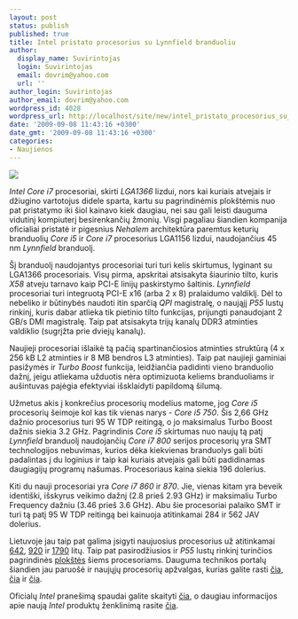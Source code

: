 ```yaml
---
layout: post
status: publish
published: true
title: Intel pristato procesorius su Lynnfield branduoliu
author:
  display_name: Suvirintojas
  login: Suvirintojas
  email: dovrim@yahoo.com
  url: ''
author_login: Suvirintojas
author_email: dovrim@yahoo.com
wordpress_id: 4028
wordpress_url: http://localhost/site/new/intel_pristato_procesorius_su_lynnfield_branduoliu/
date: '2009-09-08 11:43:16 +0300'
date_gmt: '2009-09-08 11:43:16 +0300'
categories:
- Naujienos
---
```

<p>

<div class="imgright"><img src="http://svarke.technews.lt/lynnfield.jpg"  /></div>
<p><i>Intel Core i7</i> procesoriai, skirti <i>LGA1366</i> lizdui, nors kai kuriais atvejais ir džiugino vartotojus didele sparta, kartu su pagrindinėmis plokštėmis nuo pat pristatymo iki šiol kainavo kiek daugiau, nei sau gali leisti dauguma vidutinį kompiuterį besirenkančių žmonių. Visgi pagaliau šiandien kompanija oficialiai pristatė ir pigesnius <i>Nehalem</i> architektūra paremtus keturių branduolių <i>Core i5</i> ir <i>Core i7</i> procesorius LGA1156 lizdui, naudojančius 45 nm <i>Lynnfield</i> branduolį.</p>
<p>Šį branduolį naudojantys procesoriai turi turi kelis skirtumus, lyginant su LGA1366 procesoriais. Visų pirma, apskritai atsisakyta šiaurinio tilto, kuris <i>X58</i> atveju tarnavo kaip PCI-E linijų paskirstymo šaltinis. <i>Lynnfield</i> procesoriai turi integruotą PCI-E x16 (arba 2 x 8) pralaidumo valdiklį. Dėl to nebeliko ir būtinybės naudoti itin sparčią <i>QPI</i> magistralę, o naująjį <i>P55</i> lustų rinkinį, kuris dabar atlieka tik pietinio tilto funkcijas, prijungti panaudojant 2 GB/s DMI magistralę. Taip pat atsisakyta trijų kanalų DDR3 atminties valdiklio (sugrįžta prie dviejų kanalų).</p>
<p>Naujieji procesoriai išlaikė tą pačią spartinančiosios atminties struktūrą (4 x 256 kB L2 atminties ir 8 MB bendros L3 atminties). Taip pat naujieji gaminiai pasižymės ir <i>Turbo Boost</i> funkcija, leidžiančia padidinti vieno branduolio dažnį, jeigu atliekama užduotis nėra optimizuota keliems branduoliams ir aušintuvas pajėgia efektyviai išsklaidyti papildomą šilumą.</p>
<p>Užmetus akis į konkrečius procesorių modelius matome, jog <i>Core i5</i> procesorių šeimoje kol kas tik vienas narys - <i>Core i5 750</i>. Šis 2,66 GHz dažnio procesorius turi 95 W TDP reitingą, o jo maksimalus Turbo Boost dažnis siekia 3.2 GHz. Pagrindinis <i>Core i5</i> skirtumas nuo naujų tą patį <i>Lynnfield</i> branduolį naudojančių <i>Core i7 800</i> serijos procesorių yra SMT technologijos nebuvimas, kurios dėka kiekvienas branduolys gali būti padalintas į du loginius ir taip kai kuriais atvejais gali būti padidinamas daugiagijų programų našumas. Procesoriaus kaina siekia 196 dolerius.</p>
<p>Kiti du nauji procesoriai yra <i>Core i7 860</i> ir <i>870</i>. Jie, vienas kitam yra beveik identiški, išskyrus veikimo dažnį (2.8 prieš 2.93 GHz) ir maksimaliu Turbo Frequency dažniu (3.46 prieš 3.6 GHz). Abu šie procesoriai palaiko SMT ir turi tą patį 95 W TDP reitingą bei kainuoja atitinkamai 284 ir 562 JAV dolerius.</p>
<p>Lietuvoje jau taip pat galima įsigyti naujuosius procesorius už atitinkamai <a class="ns" href="http://ntec.lt/view/product/91484/BX80605I5750/INTEL+CORE+I5-750+2.66G+8M+LGA1156+BOX">642</a>, <a class="ns" href="http://ntec.lt/view/product/91485/BX80605I7860/INTEL+CORE+I7-860+2.8G+8M+LGA1156+BOX">920</a> ir <a class="ns" href="http://ntec.lt/view/product/91486/BX80605I7870/INTEL+CORE+I7-870+2.93G+8M+LGA1156+BOX">1790</a> litų. Taip pat pasirodžiusios ir <i>P55</i> lustų rinkinį turinčios pagrindinės <a class="ns" href="http://ntec.lt/view/?search=P55">plokštės</a> šiems procesoriams. Dauguma technikos portalų šiandien jau paruošė ir naujųjų procesorių apžvalgas, kurias galite rasti <a class="ns" href="http://www.bit-tech.net/hardware/cpus/2009/09/08/intel-core-i5-and-i7-lynnfield-cpu-review/1">čia</a>, <a class="ns" href="http://www.techreport.com/articles.x/17545">čia</a> ir <a class="ns" href="http://www.anandtech.com/cpuchipsets/showdoc.aspx?i=3634">čia</a>.</p>
<p>Oficialų <i>Intel</i> pranešimą spaudai galite skaityti <a class="ns" href="http://www.intel.com/pressroom/archive/releases/20090908comp.htm">čia</a>, o daugiau informacijos apie naują <i>Intel</i> produktų ženklinimą rasite <a class="ns" href="http://www.technews.lt/tekstas/Issamesne_informacija_apie_nauja_Intel_vardinimo_sistema.html;;">čia</a>.</p>
